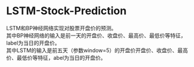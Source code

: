 # LSTM-Stock-Prediction
LSTM和BP神经网络实现对股票开盘价的预测。  
其中BP神经网络的输入是前一天的开盘价、收盘价、最高价、最低价等特征，label为当日的开盘价。  
其中LSTM的输入是前五天（参数window=5）的开盘价开盘价、收盘价、最高价、最低价等特征，abel为当日的开盘价。
